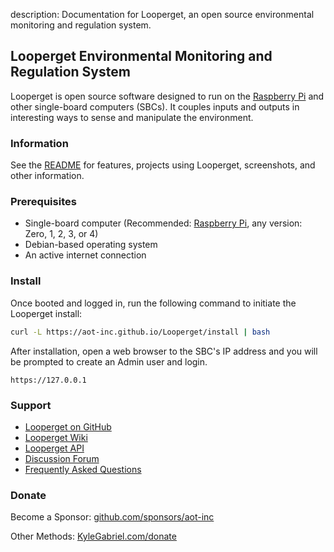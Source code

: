 description: Documentation for Looperget, an open source environmental monitoring and regulation system.

## Looperget Environmental Monitoring and Regulation System

Looperget is open source software designed to run on the [Raspberry Pi](https://en.wikipedia.org/wiki/Raspberry_Pi) and other single-board computers (SBCs). It couples inputs and outputs in interesting ways to sense and manipulate the environment.

### Information

See the [README](https://github.com/aot-inc/Looperget#uses) for features, projects using Looperget, screenshots, and other information.

### Prerequisites

*   Single-board computer (Recommended: [Raspberry Pi](https://www.raspberrypi.org/), any version: Zero, 1, 2, 3, or 4)
*   Debian-based operating system
*   An active internet connection

### Install

Once booted and logged in, run the following command to initiate the Looperget install:

```bash
curl -L https://aot-inc.github.io/Looperget/install | bash
```

After installation, open a web browser to the SBC's IP address and you will be prompted to create an Admin user and login.

```
https://127.0.0.1
```

### Support

*   [Looperget on GitHub](https://github.com/aot-inc/Looperget)
*   [Looperget Wiki](https://github.com/aot-inc/Looperget/wiki)
*   [Looperget API](https://aot-inc.github.io/Looperget/looperget-api.html)
*   [Discussion Forum](https://forum.radicaldiy.com)
*   [Frequently Asked Questions](https://forum.radicaldiy.com/docs?category=23&tags=looperget)

### Donate

Become a Sponsor: [github.com/sponsors/aot-inc](https://github.com/sponsors/aot-inc)

Other Methods: [KyleGabriel.com/donate](https://kylegabriel.com/donate)
